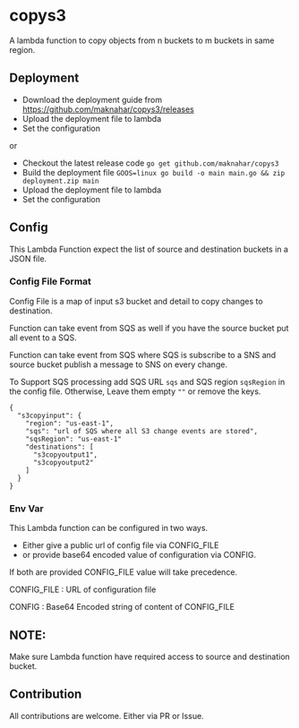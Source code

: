 # copys3
A lambda function to copy objects from n buckets
 to m buckets in same region.
 
 
## Deployment
- Download the deployment guide from 
https://github.com/maknahar/copys3/releases
- Upload the deployment file to lambda
- Set the configuration

or

- Checkout the latest release code `go get github.com/maknahar/copys3`
- Build the deployment file `GOOS=linux go build -o main main.go && zip deployment.zip main`
- Upload the deployment file to lambda
- Set the configuration 

## Config
This Lambda Function expect the list of source and 
destination buckets in a JSON file.


### Config File Format  

Config File is a map of input s3 bucket and detail to copy 
changes to destination.

Function can take event from SQS as well if you have the 
source bucket put all event to a SQS.

Function can take event from SQS where SQS is subscribe to
a SNS and source bucket publish a message to SNS on every 
change.

To Support SQS processing add SQS URL `sqs` and
SQS region `sqsRegion` in the config file. Otherwise,
Leave them empty `""` or remove the keys.

```
{
  "s3copyinput": {
    "region": "us-east-1",
    "sqs": "url of SQS where all S3 change events are stored",
    "sqsRegion": "us-east-1"
    "destinations": [
      "s3copyoutput1",
      "s3copyoutput2"
    ]
  }
}
```

### Env Var
This Lambda function can be configured in two ways. 
- Either give a public url of config file via CONFIG_FILE
- or provide base64 encoded value of configuration via 
CONFIG.

If both are provided CONFIG_FILE value will take precedence.

CONFIG_FILE : URL of configuration file

CONFIG : Base64 Encoded string of content of CONFIG_FILE

## NOTE:
Make sure Lambda function have required access to source 
and destination bucket. 

## Contribution
All contributions are welcome. Either via PR or Issue.